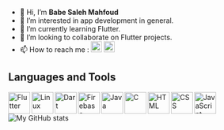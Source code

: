 - 👋 Hi, I’m **Babe Saleh Mahfoud**
- 👀 I’m interested in 
app development in general.
- 🌱 I’m currently learning Flutter.
- 💞️ I’m looking to collaborate on Flutter projects. <br />
- 📫 How to reach me : 
     [<img  alt="Babe Saleh Mahfoud | LinkedIn" width="22px" src="https://cdn.jsdelivr.net/npm/simple-icons@v3/icons/linkedin.svg" />][linkedin]
     [<img  alt="Babe Saleh Mahfoud | Instagram" width="22px" src="https://img.icons8.com/ios-filled/344/telegram-app.png" />][telegram]


## Languages and Tools
<img align="left" alt="Flutter" width="44px" src="https://img.icons8.com/fluency/344/flutter.png" /> 
<img align="left" alt="Linux" width="44px" src="https://www.freepnglogos.com/uploads/linux-png/file-icons-flat-linux-svg-wikimedia-commons-6.png" /> 
<img align="left" alt="Dart" width="44px" src="https://img.icons8.com/color/344/dart.png" /> 
<img align="left" alt="Firebase" width="44px" src="https://img.icons8.com/color/344/firebase.png" /> 
<img align="left" alt="Java" width="44px" src="https://img.icons8.com/color/344/java-coffee-cup-logo--v1.png" /> 
<img align="left" alt="C" width="44px" src="https://img.icons8.com/color/344/c-programming.png" /> 
<img align="left" alt="HTML" width="44px" src="https://img.icons8.com/color/344/html-5--v1.png" />
<img align="left" alt="CSS" width="44px" src="https://img.icons8.com/color/344/css3.png"/>  
<img align="left" alt="JavaScript" width="44px" src="https://img.icons8.com/color/344/javascript--v1.png" /> 

[telegram]: https://t.me/Babe_Saleh_Mahfoud
[linkedin]: https://www.linkedin.com/in/babe-saleh-mahfoud-519b52200/
<br /> <br /> 
![My GitHub stats](https://github-readme-stats.vercel.app/api?username=babe-saleh-mahfoud&show_icons=true&theme=radical&count_private=true)


<!---
babe-saleh-mahfoud/babe-saleh-mahfoud is a ✨ special ✨ repository because its `README.md` (this file) appears on your GitHub profile.
You can click the Preview link to take a look at your changes.
--->
